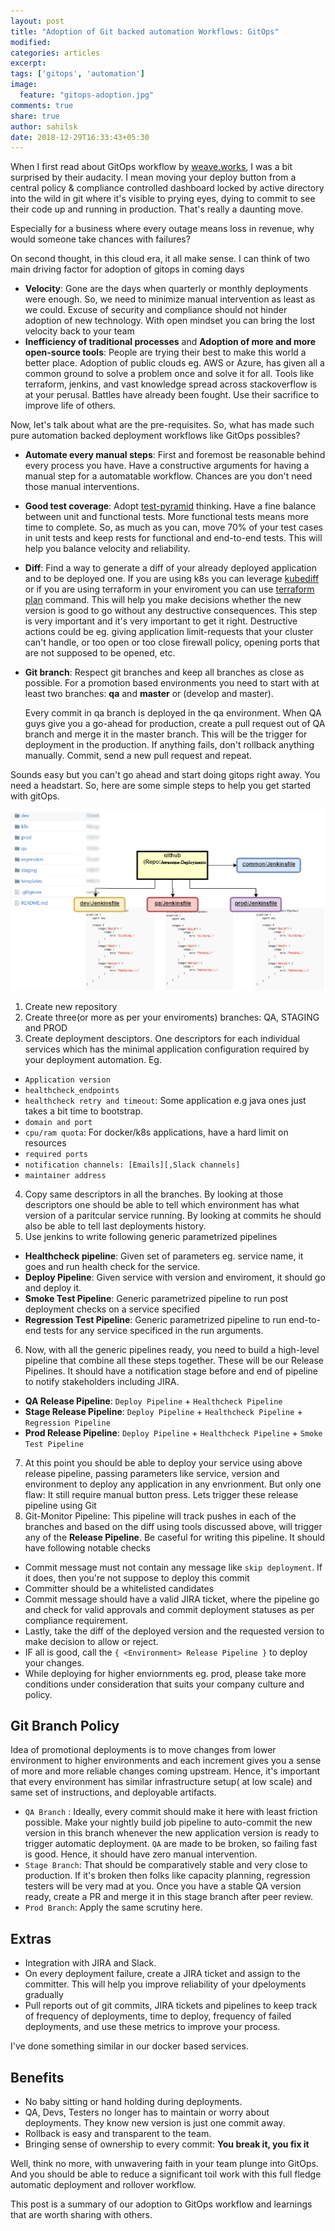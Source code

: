 ```yaml
---
layout: post
title: "Adoption of Git backed automation Workflows: GitOps"
modified:
categories: articles
excerpt:
tags: ['gitops', 'automation']
image:
  feature: "gitops-adoption.jpg"
comments: true
share: true
author: sahilsk
date: 2018-12-29T16:33:43+05:30
---
```


When I first read about GitOps workflow by [weave.works](https://www.weave.works/blog/gitops-operations-by-pull-request), I was a bit surprised by their audacity.
I mean moving your deploy button from a central policy & compliance controlled dashboard locked by active directory into the wild in git where it's visible to prying eyes, dying to commit to see their code up and running in production. That's really a daunting move.

Especially for a business where every outage means loss in revenue, why would someone take chances with failures?

On second thought, in this cloud era, it all make sense. I can think of two main driving factor for adoption of gitops in coming days

- **Velocity**: Gone are the days when quarterly or monthly deployments were enough. So, we need to minimize manual intervention as least as we could. Excuse of security and compliance should not hinder adoption of new technology. With open mindset you can bring the lost velocity back to your team
- **Inefficiency of traditional processes** and **Adoption of more and more open-source tools**: People are trying their best to make this world a better place. Adoption of public clouds eg. AWS or Azure, has given all a common ground to solve a problem once and solve it for all. Tools like terraform, jenkins, and vast knowledge spread across stackoverflow is at your perusal. Battles have already been fought. Use their sacrifice to improve life of others.


Now, let's talk about what are the pre-requisites. So, what has made such pure automation backed deployment workflows like GitOps possibles?


- **Automate every manual steps**: First and foremost be reasonable behind every process you have. Have a constructive arguments for having a manual step for a automatable workflow. Chances are you don't need those manual interventions.
- **Good test coverage**: Adopt [test-pyramid](https://martinfowler.com/bliki/TestPyramid.html) thinking. Have a fine balance between unit and functional tests. More functional tests means more time to complete. So, as much as you can, move 70% of your test cases in unit tests and keep rests for functional and end-to-end tests. This will help you balance velocity and reliability.
- **Diff**: Find a way to generate a diff of your already deployed application and to be deployed one. If you are using k8s you can leverage [kubediff](https://github.com/weaveworks/kubediff) or if you are using terraform in your enviroment you can use [terraform plan](https://www.terraform.io/docs/commands/plan.html) command. This will help you make decisions whether the new version is good to go without any destructive consequences. This step is very important and it's very important to get it right. Destructive actions could be eg. giving application limit-requests that your cluster can't handle, or too open or too close firewall policy, opening ports that are not supposed to be opened, etc.
- **Git branch**: Respect git branches  and keep all branches as close as possible. For a promotion based environments you need to start with at least two branches: **qa** and **master** or (develop and master). 

  Every commit in qa branch is deployed in the qa environment. When QA guys give you a go-ahead for production, create a pull request out of QA branch and merge it in the master branch. This will be the trigger for deployment in the production. If anything fails, don't rollback anything manually. Commit, send a new pull request and repeat.


Sounds easy but you can't go ahead and start doing gitops right away. You need a headstart. So, here are some simple steps to help you get started with gitOps.


![GitOps Workflow](/images/gitops-gitrepo.jpg)

1. Create new repository
2. Create three(or more as per your enviroments) branches: QA, STAGING and PROD
3. Create deployment desciptors. One descriptors for each individual services which has the minimal application configuration required by your deployment automation. Eg.
  - `Application version`
  - `healthcheck_endpoints`
  - `healthcheck retry and timeout`: Some application e.g java ones just takes a bit time to bootstrap.
  - `domain and port`
  - `cpu/ram quota`: For docker/k8s applications, have a hard limit on resources
  - `required ports`
  - `notification channels: [Emails][,Slack channels]`
  - `maintainer address`

4. Copy same descriptors in all the branches. By looking at those descriptors one should be able to tell which environment has what version of a paritcular service running. By looking at commits he should also be able to tell last deployments history.
5. Use jenkins to write following generic parametrized pipelines
  - **Healthcheck pipeline**: Given set of parameters eg. service name, it goes and run health check for the service. 
  - **Deploy Pipeline**: Given service with version and enviroment, it should go and deploy it.
  - **Smoke Test Pipeline**: Generic parametrized pipeline to run post deployment checks on a service specified
  - **Regression Test Pipeline**: Generic parametrized pipeline to run end-to-end tests for any service specificed in the run arguments.
6. Now, with all the generic pipelines ready, you need to build a high-level pipeline that combine all these steps together. These will be our Release Pipelines. It should have a notification stage before and end of pipeline to notify stakeholders including JIRA.
  - **QA Release Pipeline**:  `Deploy Pipeline` + `Healthcheck Pipeline`
  - **Stage Release Pipeline**: `Deploy Pipeline` + `Healthcheck Pipeline` + `Regression Pipeline`
  - **Prod Release Pipeline**: `Deploy Pipeline` + `Healthcheck Pipeline` + `Smoke Test Pipeline`
7. At this point you should be able to deploy your service using above release pipeline, passing parameters like service, version and environment to deploy any application in any envrionment. But only one flaw: It still require manual button press. Lets trigger these release pipeline using Git
8. Git-Monitor Pipeline: This pipeline will track pushes in each of the branches and based on the diff using tools discussed above, will trigger any of the **Release Pipeline**. Be caseful for writing this pipeline. It should have following notable checks
  - Commit message must not contain any message like `skip deployment`. If it does, then you're not suppose to deploy this commit
  - Committer should be a whitelisted candidates
  - Commit message should have a valid JIRA ticket, where the pipeline go and check for valid approvals and commit deployment statuses as per compliance requirement.
  - Lastly, take the diff of the deployed version and the requested version to make decision to allow or reject.
  - IF all is good, call the `{ <Environment> Release Pipeline }` to deploy your changes.
  - While deploying for higher enviornments eg. prod, please take more conditions under consideration that suits your company culture and policy.


Git Branch Policy
---

Idea of promotional deployments is to move changes from lower environment to higher environments and each increment gives you a sense of more and more reliable changes coming upstream. Hence, it's important that every environment has similar infrastructure setup( at low scale) and same set of instructions, and deployable artifacts.

- `QA Branch` : Ideally, every commit should make it here with least friction possible. Make your nightly build job pipeline to auto-commit the new version in this branch whenever the new application version is ready to trigger automatic deployment. `QA` are made to be broken, so failing fast is good. Hence, it should have zero manual intervention.
- `Stage Branch`: That should be comparatively stable and very close to production. If it's broken then folks like capacity planning, regression testers will be very mad at you. Once you have a stable QA version ready, create a PR and merge it in this stage branch after peer review.
- `Prod Branch`: Apply the same scrutiny here.

Extras
---

- Integration with JIRA and Slack.
- On every deployment failure, create a JIRA ticket and assign to the committer. This will help you improve reliability of your dpeloyments gradually
- Pull reports out of git commits, JIRA tickets and pipelines to keep track of frequency of deployments, time to deploy, frequency of failed deployments, and use these metrics to improve your process.


I've done something similar in our docker based services.

Benefits
---

- No baby sitting or hand holding during deployments.
- QA, Devs, Testers no longer has to maintain or worry about deployments. They know new version is just one commit away.
- Rollback is easy and transparent to the team.
- Bringing sense of ownership to every commit: **You break it, you fix it**


Well, think no more, with unwavering faith in your team plunge into GitOps. And you should be able to reduce a significant toil work with this full fledge automatic deployment and rollover workflow.

This post is a summary of our adoption to GitOps workflow and learnings that are worth sharing with others.


